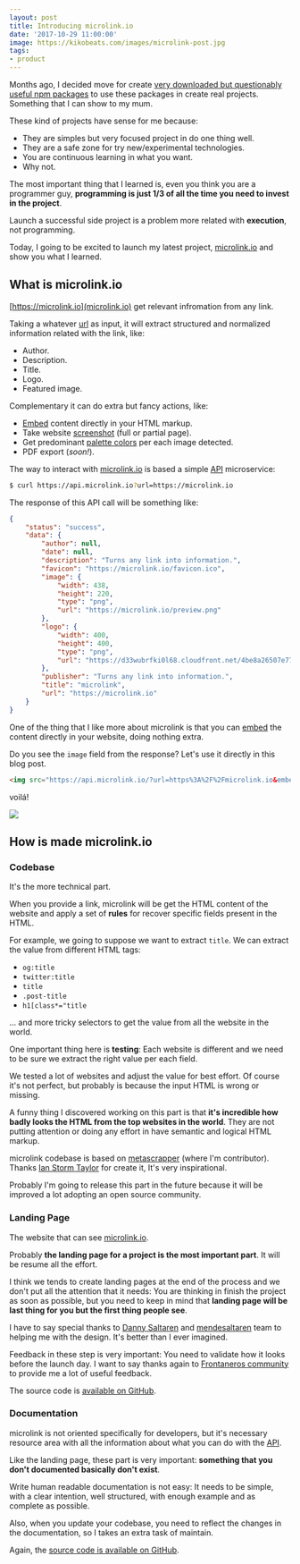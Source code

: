 ```yaml
---
layout: post
title: Introducing microlink.io
date: '2017-10-29 11:00:00'
image: https://kikobeats.com/images/microlink-post.jpg
tags:
- product
---
```


Months ago, I decided move for create [very downloaded but questionably useful npm packages](https://www.npmjs.com/package/emojis-list) to use these packages in create real projects. Something that I can show to my mum.

These kind of projects have sense for me because:

- They are simples but very focused project in do one thing well.
- They are a safe zone for try new/experimental technologies.
- You are continuous learning in what you want.
- Why not.

The most important thing that I learned is, even you think you are a programmer guy, **programming is just 1/3 of all the time you need to invest in the project**.

Launch a successful side project is a problem more related with **execution**, not programming.

Today, I going to be excited to launch my latest project, [microlink.io](https://microlink.io) and show you what I learned.

## What is microlink.io

[https://microlink.io](microlink.io) get relevant infromation from any link.


Taking a whatever [url](https://docs.microlink.io/#url) as input, it will extract structured and normalized information related with the link, like:

- Author.
- Description.
- Title.
- Logo.
- Featured image.

Complementary it can do extra but fancy actions, like:

- [Embed](https://docs.microlink.io/#embeded-support) content directly in your HTML markup.
- Take website [screenshot](https://docs.microlink.io/#screenshot) (full or partial page).
- Get predominant [palette colors](https://docs.microlink.io/#palette) per each image detected.
- PDF export (*soon!*).

The way to interact with [microlink.io](https://microlink.io) is based a simple [API](https://docs.microlink.io) microservice:

```bash
$ curl https://api.microlink.io?url=https://microlink.io
```

The response of this API call will be something like:

```json
{
	"status": "success",
	"data": {
		"author": null,
		"date": null,
		"description": "Turns any link into information.",
		"favicon": "https://microlink.io/favicon.ico",
		"image": {
			"width": 438,
			"height": 220,
			"type": "png",
			"url": "https://microlink.io/preview.png"
		},
		"logo": {
			"width": 400,
			"height": 400,
			"type": "png",
			"url": "https://d33wubrfki0l68.cloudfront.net/4be8a26507e779272b76c8427a86066bd1bc7346/168e4/logo.png"
		},
		"publisher": "Turns any link into information.",
		"title": "microlink",
		"url": "https://microlink.io"
	}
}
```

One of the thing that I like more about microlink is that you can [embed](https://docs.microlink.io/#embeded-support) the content directly in your website, doing nothing extra.

Do you see the `image` field from the response? Let's use it directly in this blog post. 

```html
<img src="https://api.microlink.io/?url=https%3A%2F%2Fmicrolink.io&embed=image.url" />
```

voilá!

<img src="https://api.microlink.io/?url=https%3A%2F%2Fmicrolink.io&embed=image.url" />

## How is made microlink.io

### Codebase

It's the more technical part.

When you provide a link, microlink will be get the HTML content of the website and apply a set of **rules** for recover specific fields present in the HTML.

For example, we going to suppose we want to extract `title`. We can extract the value from different HTML tags:

- `og:title`
- `twitter:title`
- `title`
- `.post-title`
- `h1[class*="title`

... and more tricky selectors to get the value from all the website in the world.

One important thing here is **testing**: Each website is different and we need to be sure we extract the right value per each field.

We tested a lot of websites and adjust the value for best effort. Of course it's not perfect, but probably is because the input HTML is wrong or missing.

A funny thing I discovered working on this part is that **it's incredible how badly looks the HTML from the top websites in the world**. They are not putting attention or doing any effort in have semantic and logical HTML markup.

microlink codebase is based on [metascrapper](https://github.com/ianstormtaylor/metascraper) (where I'm contributor). Thanks [Ian Storm Taylor](https://twitter.com/ianstormtaylor) for create it, It's very inspirational.

Probably I'm going to release this part in the future because it will be improved a lot adopting an open source community.

### Landing Page

The website that can see  [microlink.io](https://microlink.io). 

Probably **the landing page for a project is the most important part**. It will be resume all the effort. 

I think we tends to create landing pages at the end of the process and we don't put all the attention that it needs: You are thinking in finish the project as soon as possible, but you need to keep in mind that **landing page will be last thing for you but the first thing people see**.

I have to say special thanks to [Danny Saltaren](https://twitter.com/dsaltaren) and [mendesaltaren](https://www.mendesaltaren.com) team to helping me with the design. It's better than I ever imagined.

Feedback in these step is very important: You need to validate how it looks before the launch day. I want to say thanks again to [Frontaneros community](https://github.com/Frontaneria) to provide me a lot of useful feedback.

The source code is [available on GitHub](https://github.com/microlinkhq/www). 

### Documentation

microlink is not oriented specifically for developers, but it's necessary resource area with all the information about what you can do with the [API](https://docs.microlink.io/#getting-started).

Like the landing page, these part is very important: **something that you don't documented basically don't exist**.

Write human readable documentation is not easy: It needs to be simple, with a clear intention, well structured, with enough example and as complete as possible. 

Also, when you update your codebase, you need to reflect the changes in the documentation, so I takes an extra task of maintain.

Again, the [source code is available on GitHub](https://github.com/microlinkhq/docs).
